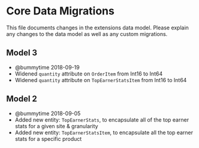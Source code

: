 # Core Data Migrations

This file documents changes in the extensions data model. Please explain any changes to the data model as well as any custom migrations.

## Model 3
- @bummytime 2018-09-19
- Widened `quantity` attribute on `OrderItem` from Int16 to Int64
- Widened `quantity` attribute on `TopEarnerStatsItem` from Int16 to Int64

## Model 2
- @bummytime 2018-09-05
- Added new entity: `TopEarnerStats`, to encapsulate all of the top earner stats for a given site & granularity
- Added new entity: `TopEarnerStatsItem`, to encapsulate all the top earner stats for a specific product

